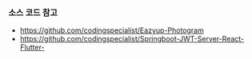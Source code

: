 ### 소스 코드 참고
- https://github.com/codingspecialist/Eazyup-Photogram
- https://github.com/codingspecialist/Springboot-JWT-Server-React-Flutter-